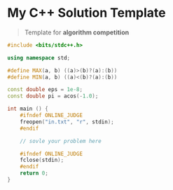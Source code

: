 # My C++ Solution Template

> Template for **algorithm competition**

```cpp
#include <bits/stdc++.h>

using namespace std;

#define MAX(a, b) ((a)>(b)?(a):(b))
#define MIN(a, b) ((a)<(b)?(a):(b))

const double eps = 1e-8;
const double pi = acos(-1.0);

int main () {
    #ifndef ONLINE_JUDGE
    freopen("in.txt", "r", stdin);
    #endif

    // sovle your problem here

    #ifndef ONLINE_JUDGE
    fclose(stdin);
    #endif
    return 0;
}
```